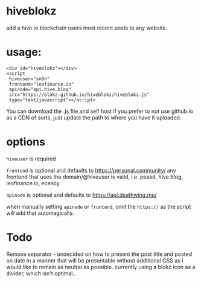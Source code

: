# hiveblokz
add a hive.io blockchain users most recent posts to any website.

# usage:
```
<div id="hiveblokz"></div>
<script
 hiveuser="sn0n" 
 frontend="leofinance.io" 
 apinode="api.hive.blog" 
 src="https://blokz.github.io/hiveblokz/hiveblokz.js" 
 type="text/javascript"></script>
```

You can download the .js file and self host if you prefer to not use github.io as a CDN of sorts, just update the path to where you have it uploaded.

# options
`hiveuser` is required

`frontend` is optional and defaults to https://personal.community/
any frontend that uses the domain/@hiveuser is valid, i.e. peakd, hive.blog, leofinance.io, ecency

`apinode` is optional and defaults to https://api.deathwing.me/



when manually setting `apinode` or `frontend`, omit the `https://` as the script will add that automagically.
 
# Todo 
Remove separator - undecided on how to present the post title and posted on date in a manner that will be presentable without additional CSS as I would like to remain as neutral as possible. currently using a blokz icon as a divider, which isn't optimal.. 
